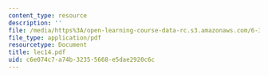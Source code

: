 ```yaml
---
content_type: resource
description: ''
file: /media/https%3A/open-learning-course-data-rc.s3.amazonaws.com/6-336j-introduction-to-numerical-simulation-sma-5211-fall-2003/c6e074c7a74b32355668e5dae2920c6c_lec14.pdf
file_type: application/pdf
resourcetype: Document
title: lec14.pdf
uid: c6e074c7-a74b-3235-5668-e5dae2920c6c
---
```

